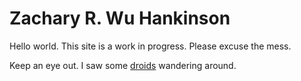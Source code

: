 # Zachary R. Wu Hankinson
Hello world. This site is a work in progress. Please excuse the mess.

Keep an eye out. I saw some [droids](/Droids.md) wandering around.
